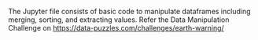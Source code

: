 The Jupyter file consists of basic code to manipulate dataframes including merging, sorting, and extracting values.
Refer the Data Manipulation Challenge on https://data-puzzles.com/challenges/earth-warning/
